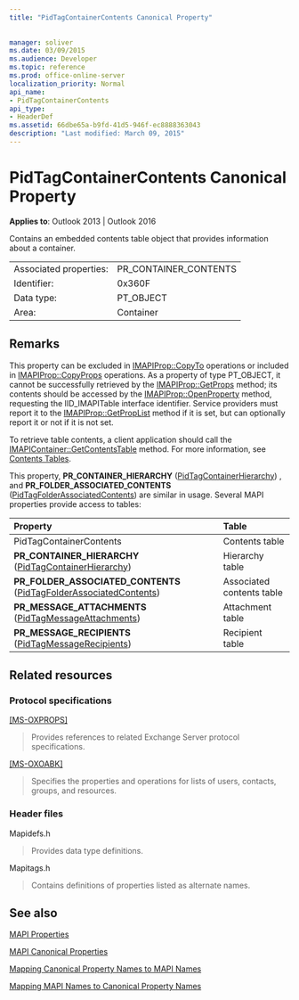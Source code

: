```yaml
---
title: "PidTagContainerContents Canonical Property"
 
 
manager: soliver
ms.date: 03/09/2015
ms.audience: Developer
ms.topic: reference
ms.prod: office-online-server
localization_priority: Normal
api_name:
- PidTagContainerContents
api_type:
- HeaderDef
ms.assetid: 66dbe65a-b9fd-41d5-946f-ec8888363043
description: "Last modified: March 09, 2015"
---
```


# PidTagContainerContents Canonical Property

  
  
**Applies to**: Outlook 2013 | Outlook 2016 
  
Contains an embedded contents table object that provides information about a container.
  
|||
|:-----|:-----|
|Associated properties:  <br/> |PR_CONTAINER_CONTENTS  <br/> |
|Identifier:  <br/> |0x360F  <br/> |
|Data type:  <br/> |PT_OBJECT  <br/> |
|Area:  <br/> |Container  <br/> |
   
## Remarks

This property can be excluded in [IMAPIProp::CopyTo](imapiprop-copyto.md) operations or included in [IMAPIProp::CopyProps](imapiprop-copyprops.md) operations. As a property of type PT_OBJECT, it cannot be successfully retrieved by the [IMAPIProp::GetProps](imapiprop-getprops.md) method; its contents should be accessed by the [IMAPIProp::OpenProperty](imapiprop-openproperty.md) method, requesting the IID_IMAPITable interface identifier. Service providers must report it to the [IMAPIProp::GetPropList](imapiprop-getproplist.md) method if it is set, but can optionally report it or not if it is not set. 
  
To retrieve table contents, a client application should call the [IMAPIContainer::GetContentsTable](imapicontainer-getcontentstable.md) method. For more information, see [Contents Tables](contents-tables.md). 
  
This property, **PR_CONTAINER_HIERARCHY** ([PidTagContainerHierarchy](pidtagcontainerhierarchy-canonical-property.md)) , and **PR_FOLDER_ASSOCIATED_CONTENTS** ([PidTagFolderAssociatedContents](pidtagfolderassociatedcontents-canonical-property.md)) are similar in usage. Several MAPI properties provide access to tables: 
  
|**Property**|**Table**|
|:-----|:-----|
|PidTagContainerContents  <br/> |Contents table  <br/> |
|**PR_CONTAINER_HIERARCHY** ([PidTagContainerHierarchy](pidtagcontainerhierarchy-canonical-property.md))  <br/> |Hierarchy table  <br/> |
|**PR_FOLDER_ASSOCIATED_CONTENTS** ([PidTagFolderAssociatedContents](pidtagfolderassociatedcontents-canonical-property.md))  <br/> |Associated contents table  <br/> |
|**PR_MESSAGE_ATTACHMENTS** ([PidTagMessageAttachments](pidtagmessageattachments-canonical-property.md))  <br/> |Attachment table  <br/> |
|**PR_MESSAGE_RECIPIENTS** ([PidTagMessageRecipients](pidtagmessagerecipients-canonical-property.md))  <br/> |Recipient table  <br/> |
   
## Related resources

### Protocol specifications

[[MS-OXPROPS]](http://msdn.microsoft.com/library/f6ab1613-aefe-447d-a49c-18217230b148%28Office.15%29.aspx)
  
> Provides references to related Exchange Server protocol specifications.
    
[[MS-OXOABK]](http://msdn.microsoft.com/library/f4cf9b4c-9232-4506-9e71-2270de217614%28Office.15%29.aspx)
  
> Specifies the properties and operations for lists of users, contacts, groups, and resources.
    
### Header files

Mapidefs.h
  
> Provides data type definitions.
    
Mapitags.h
  
> Contains definitions of properties listed as alternate names.
    
## See also



[MAPI Properties](mapi-properties.md)
  
[MAPI Canonical Properties](mapi-canonical-properties.md)
  
[Mapping Canonical Property Names to MAPI Names](mapping-canonical-property-names-to-mapi-names.md)
  
[Mapping MAPI Names to Canonical Property Names](mapping-mapi-names-to-canonical-property-names.md)

